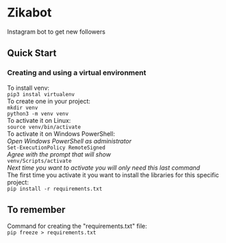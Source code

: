 # Zikabot
Instagram bot to get new followers

## Quick Start
### Creating and using a virtual environment
To install venv:\
`pip3 instal virtualenv`\
To create one in your project:\
`mkdir venv`\
`python3 -m venv venv`\
To activate it on Linux:\
`source venv/bin/activate`\
To activate it on Windows PowerShell:\
*Open Windows PowerShell as administrator* \
`Set-ExecutionPolicy RemoteSigned`\
*Agree with the prompt that will show* \
`venv/Scripts/activate`\
*Next time you want to activate you will only need this last command* \
The first time you activate it you want to install the libraries for this specific project:\
`pip install -r requirements.txt`
 
## To remember

Command for creating the "requirements.txt" file:\
`pip freeze > requirements.txt`
		